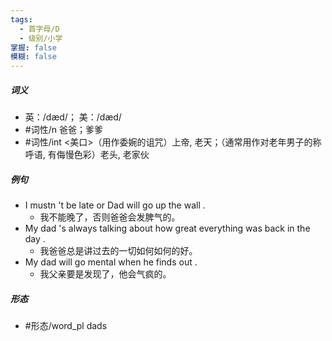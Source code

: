 ```yaml
---
tags:
  - 首字母/D
  - 级别/小学
掌握: false
模糊: false
---
```

##### 词义
- 英：/dæd/； 美：/dæd/
- #词性/n  爸爸；爹爹
- #词性/int  <美口>（用作委婉的诅咒）上帝, 老天；（通常用作对老年男子的称呼语, 有侮慢色彩）老头, 老家伙
##### 例句
- I mustn 't be late or Dad will go up the wall .
	- 我不能晚了，否则爸爸会发脾气的。
- My dad 's always talking about how great everything was back in the day .
	- 我爸爸总是讲过去的一切如何如何的好。
- My dad will go mental when he finds out .
	- 我父亲要是发现了，他会气疯的。
##### 形态
- #形态/word_pl dads
